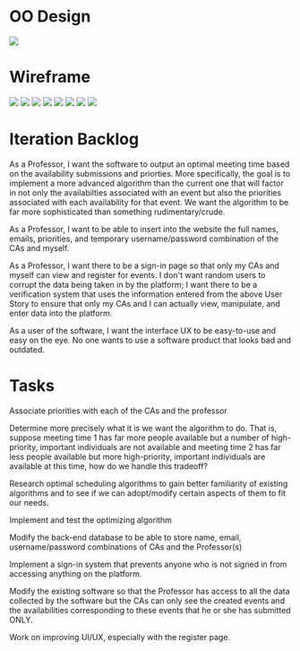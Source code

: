 # OO Design
<img src="/docs/UMLIteration2.png" />

# Wireframe 
<img src="/docs/IMG_6879.jpeg" />
<img src="/docs/IMG_6874.jpeg" />
<img src="/docs/IMG_6875.jpeg" />
<img src="/docs/IMG_6877.jpeg" />
<img src="/docs/IMG_6878.jpeg" />
<img src="/docs/FullSizeRender.jpeg" />
<img src="/docs/IMG_6873.jpeg" />
<img src="/docs/IMG_6876.jpeg" />

# Iteration Backlog

As a Professor, I want the software to output an optimal meeting time based on the availability submissions and priorties. More specifically, the goal is to implement a more advanced algorithm than the current one that will factor in not only the availabilties associated with an event but also the priorities associated with each availability for that event. We want the algorithm to be far more sophisticated than something rudimentary/crude. 

As a Professor, I want to be able to insert into the website the full names, emails, priorities, and temporary username/password combination of the CAs and myself.

As a Professor, I want there to be a sign-in page so that only my CAs and myself can view and register for events. I don't want random users to corrupt the data being taken in by the platform; I want there to be a verification system that uses the information entered from the above User Story to ensure that only my CAs and I can actually view, manipulate, and enter data into the platform.

As a user of the software, I want the interface UX to be easy-to-use and easy on the eye. No one wants to use a software product that looks bad and outdated. 

# Tasks

Associate priorities with each of the CAs and the professor

Determine more precisely what it is we want the algorithm to do. That is, suppose meeting time 1 has far more people available but a number of high-priority, important individuals are not available and meeting time 2 has far less people available but  more high-priority, important individuals are available at this time, how do we handle this tradeoff?

Research optimal scheduling algorithms to gain better familiarity of existing algorithms and to see if we can adopt/modify certain aspects of them to fit our needs. 

Implement and test the optimizing algorithm

Modify the back-end database to be able to store name, email, username/password combinations of CAs and the Professor(s)

Implement a sign-in system that prevents anyone who is not signed in from accessing anything on the platform. 

Modify the existing software so that the Professor has access to all the data collected by the software but the CAs can only see the created events and the availabilities corresponding to these events that he or she has submitted ONLY. 

Work on improving UI/UX, especially with the register page.
